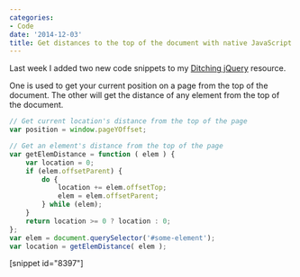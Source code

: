 ```yaml
---
categories:
- Code
date: '2014-12-03'
title: Get distances to the top of the document with native JavaScript
---
```


Last week I added two new code snippets to my [Ditching jQuery](/ditching-jquery) resource.

One is used to get your current position on a page from the top of the document. The other will get the distance of any element from the top of the document.

```javascript
// Get current location's distance from the top of the page
var position = window.pageYOffset;

// Get an element's distance from the top of the page
var getElemDistance = function ( elem ) {
    var location = 0;
    if (elem.offsetParent) {
        do {
            location += elem.offsetTop;
            elem = elem.offsetParent;
        } while (elem);
    }
    return location >= 0 ? location : 0;
};
var elem = document.querySelector('#some-element');
var location = getElemDistance( elem );
```

[snippet id="8397"]